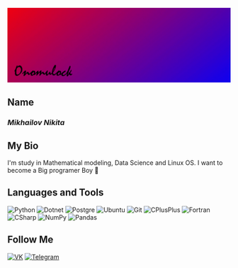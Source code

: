 ![Header](https://github.com/onomylock/onomylock/blob/main/img/bio_img.png)

## **Name**

### *Mikhailov Nikita*

## **My Bio**

I'm study in Mathematical modeling, Data Science and Linux OS. I want to become a Big programer Boy :baby:

## **Languages and Tools**

![Python](https://img.shields.io/badge/-Python-2F4F4F?style=for-the-badge&logo=python)
![Dotnet](https://img.shields.io/badge/-framework-2F4F4F?style=for-the-badge&logo=dotnet)
![Postgre](https://img.shields.io/badge/-Postgresql-2F4F4F?style=for-the-badge&logo=postgresql)
![Ubuntu](https://img.shields.io/badge/-Ubuntu-2F4F4F?style=for-the-badge&logo=ubuntu)
![Git](https://img.shields.io/badge/-Git-2F4F4F?style=for-the-badge&logo=git)
![CPlusPlus](https://img.shields.io/badge/-C++-2F4F4F?style=for-the-badge&logo=cplusplus)
![Fortran](https://img.shields.io/badge/-Fortan-2F4F4F?style=for-the-badge&logo=fortran)
![CSharp](https://img.shields.io/badge/-CSharp-2F4F4F?style=for-the-badge&logo=csharp)
![NumPy](https://img.shields.io/badge/-NumPy-2F4F4F?style=for-the-badge&logo=numpy)
![Pandas](https://img.shields.io/badge/-Pandas-2F4F4F?style=for-the-badge&logo=pandas)

## **Follow Me**

[![VK](https://img.shields.io/badge/-VK-2F4F4F?style=for-the-badge&logo=vk)](https://vk.com/nikito4kapiska)
[![Telegram](https://img.shields.io/badge/-telegram-2F4F4F?style=for-the-badge&logo=telegram)](https://t.me/onomylock)
